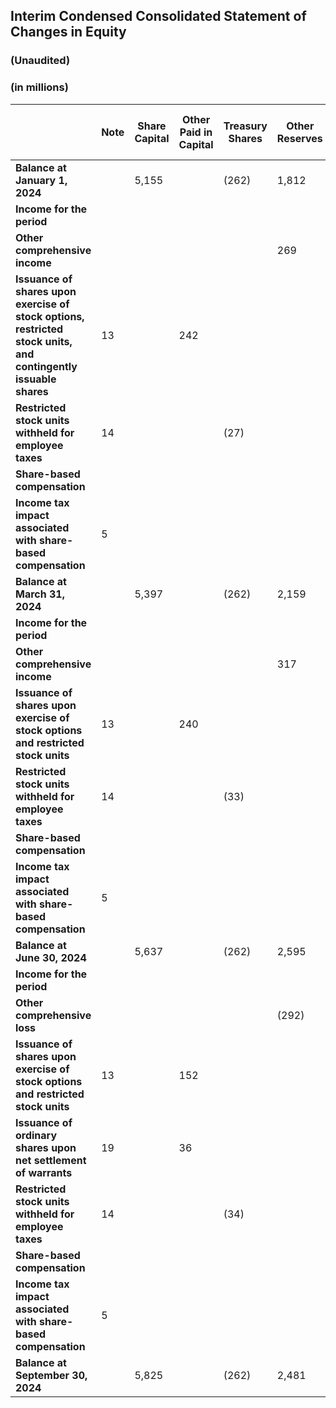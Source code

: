 ## Interim Condensed Consolidated Statement of Changes in Equity
### (Unaudited)  
### (in millions)

|     | Note | Share Capital | Other Paid in Capital | Treasury Shares | Other Reserves | Accumulated Deficit | Equity attributable to the parent |
|-----|------|---------------|-----------------------|-----------------|----------------|----------------------|-----------------------------------|
| **Balance at January 1, 2024** |  | 5,155 |  | (262) | 1,812 | (4,182) | 2,523 |
| **Income for the period** |  |  |  |  |  | 197 | 197 |
| **Other comprehensive income** |  |  |  |  | 269 |  | 269 |
| **Issuance of shares upon exercise of stock options, restricted stock units, and contingently issuable shares** | 13 |  | 242 |  |  |  | 242 |
| **Restricted stock units withheld for employee taxes** | 14 |  |  | (27) |  | (27) |  |
| **Share-based compensation** |  |  |  |  |  | 69 | 69 |
| **Income tax impact associated with share-based compensation** | 5 |  |  |  |  | 36 | 36 |
| **Balance at March 31, 2024** |  | 5,397 |  | (262) | 2,159 | (3,985) | 3,309 |
| **Income for the period** |  |  |  |  |  | 274 | 274 |
| **Other comprehensive income** |  |  |  |  | 317 |  | 317 |
| **Issuance of shares upon exercise of stock options and restricted stock units** | 13 |  | 240 |  |  |  | 240 |
| **Restricted stock units withheld for employee taxes** | 14 |  |  | (33) |  | (33) |  |
| **Share-based compensation** |  |  |  |  |  | 81 | 81 |
| **Income tax impact associated with share-based compensation** | 5 |  |  |  |  | 71 | 71 |
| **Balance at June 30, 2024** |  | 5,637 |  | (262) | 2,595 | (3,711) | 4,259 |
| **Income for the period** |  |  |  |  |  | 300 | 300 |
| **Other comprehensive loss** |  |  |  |  | (292) |  | (292) |
| **Issuance of shares upon exercise of stock options and restricted stock units** | 13 |  | 152 |  |  |  | 152 |
| **Issuance of ordinary shares upon net settlement of warrants**| 19 |  | 36 |  |  |  | 36 |
| **Restricted stock units withheld for employee taxes** | 14 |  |  | (34) |  | (34) |  |
| **Share-based compensation** |  |  |  |  |  | 63 | 63 |
| **Income tax impact associated with share-based compensation** | 5 |  |  |  |  | 149 | 149 |
| **Balance at September 30, 2024** |  | 5,825 |  | (262) | 2,481 | (3,411) | 4,633 |